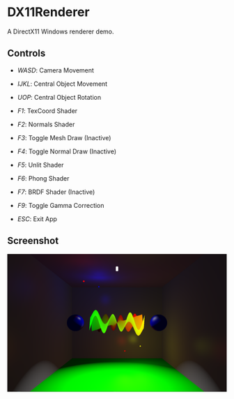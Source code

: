 # DX11Renderer

A DirectX11 Windows renderer demo.

## Controls

 - *WASD*:	Camera Movement
 - *IJKL*:	Central Object Movement
 - *UOP*:	Central Object Rotation 

 - *F1*:	TexCoord Shader
 - *F2*:	Normals Shader
 - *F3*:	Toggle Mesh Draw (Inactive)
 - *F4*:	Toggle Normal Draw (Inactive)
 
 - *F5*:	Unlit Shader
 - *F6*:	Phong Shader
 - *F7*:	BRDF Shader (Inactive)

 - *F9*:	Toggle Gamma Correction

 - *ESC*:	Exit App
 
 ## Screenshot
 
 ![](Screenshots/spot.PNG)